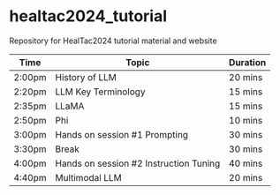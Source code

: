 # healtac2024_tutorial
Repository for HealTac2024 tutorial material and website

| Time         | Topic                                  | Duration |
|--------------|----------------------------------------|----------|
| 2:00pm       | History of LLM                         | 20 mins  |
| 2:20pm       | LLM Key Terminology                    | 15 mins  |
| 2:35pm       | LLaMA                                  | 15 mins  |
| 2:50pm       | Phi                                    | 10 mins   |
| 3:00pm       | Hands on session #1 Prompting          | 30 mins  |
| 3:30pm       | Break                                  | 30 mins  |
| 4:00pm       | Hands on session #2 Instruction Tuning | 40 mins  |
| 4:40pm       | Multimodal LLM                         | 20 mins  |
